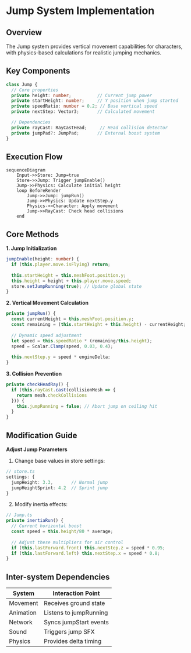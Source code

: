 # Jump System Implementation

## Overview
The Jump system provides vertical movement capabilities for characters, with physics-based calculations for realistic jumping mechanics.

## Key Components
```typescript
class Jump {
  // Core properties
  private height: number;          // Current jump power
  private startHeight: number;     // Y position when jump started
  private speedRatio: number = 0.2; // Base vertical speed
  private nextStep: Vector3;       // Calculated movement

  // Dependencies
  private rayCast: RayCastHead;     // Head collision detector
  private jumpPad?: JumpPad;       // External boost system
}
```

## Execution Flow
```mermaid
sequenceDiagram
    Input->>Store: Jump=true
    Store->>Jump: Trigger jumpEnable()
    Jump->>Physics: Calculate initial height
    loop BeforeRender
        Jump->>Jump: jumpRun()
        Jump->>Physics: Update nextStep.y
        Physics->>Character: Apply movement
        Jump->>RayCast: Check head collisions
    end
```

## Core Methods
**1. Jump Initialization**
```typescript
jumpEnable(height: number) {
  if (this.player.move.isFlying) return;
  
  this.startHeight = this.meshFoot.position.y;
  this.height = height + this.player.move.speed;
  store.setJumpRunning(true); // Update global state
}
```

**2. Vertical Movement Calculation**
```typescript
private jumpRun() {
  const currentHeight = this.meshFoot.position.y;
  const remaining = (this.startHeight + this.height) - currentHeight;
  
  // Dynamic speed adjustment
  let speed = this.speedRatio * (remaining/this.height);
  speed = Scalar.Clamp(speed, 0.03, 0.4);
  
  this.nextStep.y = speed * engineDelta;
}
```

**3. Collision Prevention**
```typescript
private checkHeadRay() {
  if (this.rayCast.cast(collisionMesh => {
    return mesh.checkCollisions
  })) {
    this.jumpRunning = false; // Abort jump on ceiling hit
  }
}
```

## Modification Guide
**Adjust Jump Parameters**
1. Change base values in store settings:
```typescript
// store.ts
settings: {
  jumpHeight: 3.3,       // Normal jump
  jumpHeightSprint: 4.2  // Sprint jump
}
```

2. Modify inertia effects:
```typescript
// Jump.ts
private inertiaRun() {
  // Current horizontal boost
  const speed = this.height/80 * average;
  
  // Adjust these multipliers for air control
  if (this.lastForward.front) this.nextStep.z = speed * 0.95;
  if (this.lastForward.left) this.nextStep.x = speed * 0.8;
}
```

## Inter-system Dependencies
| System | Interaction Point |
|--------|-------------------|
| Movement | Receives ground state |
| Animation | Listens to jumpRunning |
| Network | Syncs jumpStart events |
| Sound | Triggers jump SFX |
| Physics | Provides delta timing |
